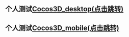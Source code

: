 ## 个人测试[Cocos3D_desktop(点击跳转)](https://zicecream.github.io/Cocos3D/web-desktop/)
## 个人测试[Cocos3D_mobile(点击跳转)](https://zicecream.github.io/Cocos3D/web-mobile/)
